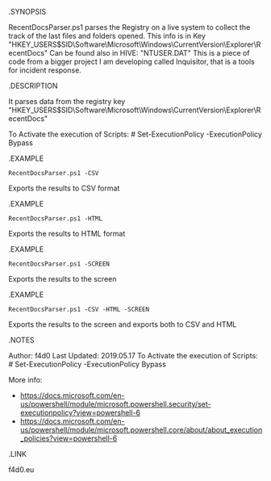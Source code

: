 .SYNOPSIS

RecentDocsParser.ps1 parses the Registry on a live system to collect the track of the last files and folders opened.
This info is in Key "HKEY_USERS\$SID\Software\Microsoft\Windows\CurrentVersion\Explorer\RecentDocs"
Can be found also in HIVE: "NTUSER.DAT"
This is a piece of code from a bigger project I am developing called Inquisitor, that is a tools for incident response.
    
.DESCRIPTION
    
It parses data from the registry key "HKEY_USERS\$SID\Software\Microsoft\Windows\CurrentVersion\Explorer\RecentDocs"

To Activate the execution of Scripts:
	# Set-ExecutionPolicy -ExecutionPolicy Bypass
    
.EXAMPLE

	RecentDocsParser.ps1 -CSV
Exports the results to CSV format
    
.EXAMPLE

	RecentDocsParser.ps1 -HTML
Exports the results to HTML format
    
.EXAMPLE

	RecentDocsParser.ps1 -SCREEN
Exports the results to the screen
    
.EXAMPLE

	RecentDocsParser.ps1 -CSV -HTML -SCREEN
Exports the results to the screen and exports both to CSV and HTML
    
.NOTES
	
Author:  f4d0
Last Updated: 2019.05.17
To Activate the execution of Scripts:
	# Set-ExecutionPolicy -ExecutionPolicy Bypass

More info:
- https://docs.microsoft.com/en-us/powershell/module/microsoft.powershell.security/set-executionpolicy?view=powershell-6
- https://docs.microsoft.com/en-us/powershell/module/microsoft.powershell.core/about/about_execution_policies?view=powershell-6
    
.LINK

f4d0.eu
